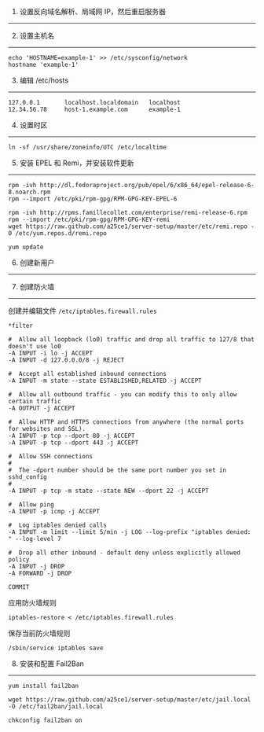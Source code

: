 1. 设置反向域名解析、局域网 IP，然后重启服务器
----------------------------------------------

2. 设置主机名
-------------

```
echo 'HOSTNAME=example-1' >> /etc/sysconfig/network
hostname 'example-1'
```

3. 编辑 /etc/hosts
------------------

```
127.0.0.1       localhost.localdomain   localhost
12.34.56.78     host-1.example.com      example-1
```

4. 设置时区
-----------

```
ln -sf /usr/share/zoneinfo/UTC /etc/localtime
```

5. 安装 EPEL 和 Remi，并安装软件更新
------------------------------------

```
rpm -ivh http://dl.fedoraproject.org/pub/epel/6/x86_64/epel-release-6-8.noarch.rpm
rpm --import /etc/pki/rpm-gpg/RPM-GPG-KEY-EPEL-6

rpm -ivh http://rpms.famillecollet.com/enterprise/remi-release-6.rpm
rpm --import /etc/pki/rpm-gpg/RPM-GPG-KEY-remi
wget https://raw.github.com/a25ce1/server-setup/master/etc/remi.repo -O /etc/yum.repos.d/remi.repo

yum update
```

6. 创建新用户
-------------



7. 创建防火墙
-------------

创建并编辑文件 `/etc/iptables.firewall.rules`

```
*filter

#  Allow all loopback (lo0) traffic and drop all traffic to 127/8 that doesn't use lo0
-A INPUT -i lo -j ACCEPT
-A INPUT -d 127.0.0.0/8 -j REJECT

#  Accept all established inbound connections
-A INPUT -m state --state ESTABLISHED,RELATED -j ACCEPT

#  Allow all outbound traffic - you can modify this to only allow certain traffic
-A OUTPUT -j ACCEPT

#  Allow HTTP and HTTPS connections from anywhere (the normal ports for websites and SSL).
-A INPUT -p tcp --dport 80 -j ACCEPT
-A INPUT -p tcp --dport 443 -j ACCEPT

#  Allow SSH connections
#
#  The -dport number should be the same port number you set in sshd_config
#
-A INPUT -p tcp -m state --state NEW --dport 22 -j ACCEPT

#  Allow ping
-A INPUT -p icmp -j ACCEPT

#  Log iptables denied calls
-A INPUT -m limit --limit 5/min -j LOG --log-prefix "iptables denied: " --log-level 7

#  Drop all other inbound - default deny unless explicitly allowed policy
-A INPUT -j DROP
-A FORWARD -j DROP

COMMIT
```

应用防火墙规则

```
iptables-restore < /etc/iptables.firewall.rules
```

保存当前防火墙规则

```
/sbin/service iptables save
```

8. 安装和配置 Fail2Ban
----------------------

```
yum install fail2ban

wget https://raw.github.com/a25ce1/server-setup/master/etc/jail.local -O /etc/fail2ban/jail.local

chkconfig fail2ban on
```
